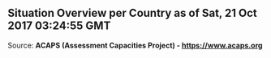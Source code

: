 ## Situation Overview per Country as of Sat, 21 Oct 2017 03:24:55 GMT

Source: **ACAPS (Assessment Capacities Project) - https://www.acaps.org**